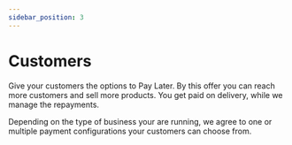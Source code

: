 ```yaml
---
sidebar_position: 3
---
```


# Customers

Give your customers the options to Pay Later. By this offer you can reach more customers and sell more products. You get paid on delivery, while we manage the repayments.

Depending on the type of business your are running, we agree to one or multiple payment configurations your customers can choose from.

